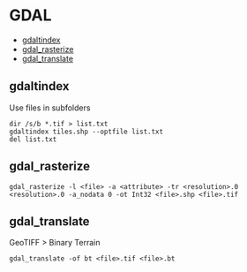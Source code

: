 GDAL
====

* [gdaltindex](#gdaltindex)
* [gdal_rasterize](#gdal_rasterize)
* [gdal_translate](#gdal_translate)

gdaltindex
----------

Use files in subfolders

```batchfile
dir /s/b *.tif > list.txt
gdaltindex tiles.shp --optfile list.txt
del list.txt
```

gdal_rasterize
--------------

```batchfile
gdal_rasterize -l <file> -a <attribute> -tr <resolution>.0 <resolution>.0 -a_nodata 0 -ot Int32 <file>.shp <file>.tif
```

gdal_translate
--------------

GeoTIFF > Binary Terrain

```batchfile
gdal_translate -of bt <file>.tif <file>.bt
```
